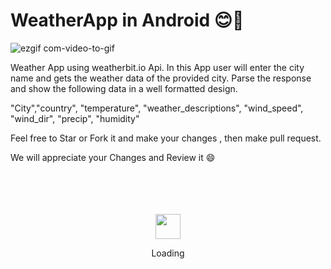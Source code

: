 # WeatherApp in Android 😊🚀





![ezgif com-video-to-gif](https://user-images.githubusercontent.com/62107887/153667104-82aaae66-6b9c-403d-89b7-544d72fbcab8.gif)






Weather App using weatherbit.io Api. In this App user will enter the city name and gets the weather data of the provided city. Parse the response and show the following data in a well formatted design. 

"City","country", "temperature", "weather_descriptions", "wind_speed", "wind_dir", "precip", "humidity"









Feel free to Star or Fork it and make your changes , then make pull request.

We will appreciate your Changes and Review it 😄

<div align="center">
	<br>
	<br>
	<br>
	<br>
	<img src="https://enterprise.github.com/assets/spinners/octocat-spinner-128-26a44333917854c6794d55eac947b1277fced54f1f60c5df5d93431db8753bc5.gif" width="40" height="40">
	<p>Loading</p>
	<br>
	<br>
	<br>
	<br>
</div>
